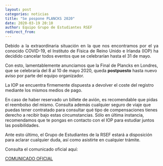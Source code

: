 ```yaml
---
layout: post
categories: noticias
title: "Se pospone PLANCKS 2020"
date: 2020-03-19 20:10
author: Equipo Grupo de Estudiantes RSEF
redirect_from:
---
```


<p style="text-align: justify">
  Debido a la extraordinaria situación en la que nos encontramos por el ya conocido COVID-19, el Instituto de Física de Reino Unido e Irlanda (IOP) ha decidido cancelar todos eventos que se celebrarían hasta el 31 de mayo.

  Con esto, lamentablemente anunciamos que la Final de Plancks en Londres, que se celebraría del 8 al 10 de mayo 2020, queda <b>postpuesto</b> hasta nuevo aviso por parte del equipo organizador.

  La IOP se encuentra firmemente dispuesta a devolver el coste del registro mediante los mismos medios de pago.

  En caso de haber reservado un billete de avión, es recomendable que pidas el reembolso del mismo. Consulta además cualquier seguro de viaje que puedas tener contratado para consultar qué tipo de compensaciones tienes derecho a recibir bajo estas circumstancias. Sólo en última instancia, recomendamos que te pongas en contacto con el IOP para estudiar juntos las posibilidades.

  Ante esto último, el Grupo de Estudiantes de la RSEF estará a disposición para aclarar cualquier duda, así como asistirte en cualquier trámite.

  Consulta el comunicado oficial aquí:

  <div class="row center">
  	<a href="https://www.plancks.uk/copy-of-registration-placeholder" id="iaps-button" class="btn-large waves-effect waves-light">COMUNICADO OFICIAL</a>
  </div>
</p>
